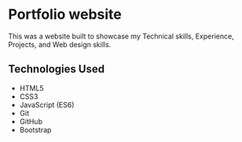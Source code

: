 # Portfolio website
This was a website built to showcase my Technical skills, Experience, Projects, and Web design skills.

## Technologies Used
- HTML5
- CSS3
- JavaScript (ES6)
- Git
- GitHub
- Bootstrap 

